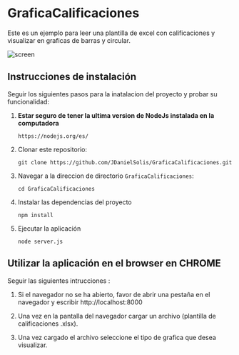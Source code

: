 # GraficaCalificaciones

Este es un ejemplo para leer una plantilla de excel con calificaciones y visualizar en graficas de barras y circular.

![screen](https://user-images.githubusercontent.com/44902537/48306972-f7306880-e4f7-11e8-876f-050513891493.png)

## Instrucciones de instalación

Seguir los siguientes pasos para la inatalacion del proyecto y probar su funcionalidad:

1. **Estar seguro de tener la ultima version de NodeJs instalada en la computadora**
    ```
    https://nodejs.org/es/
    ```

1. Clonar este repositorio:
    ```
    git clone https://github.com/JDanielSolis/GraficaCalificaciones.git
    ```

1. Navegar a la direccion de directorio `GraficaCalificaciones`:
    ```
    cd GraficaCalificaciones
    ```

1. Instalar las dependencias del proyecto
    ```
    npm install
    ```
  
1. Ejecutar la aplicación
    ```
    node server.js
    ```

## Utilizar la aplicación en el browser en CHROME

Seguir las siguientes intrucciones :

1. Si el navegador no se ha abierto, favor de abrir una pestaña en el navegador y escribir http://localhost:8000 
 
1. Una vez en la pantalla del navegador cargar un archivo (plantilla de calificaciones .xlsx).
 
1. Una vez cargado el archivo seleccione el tipo de grafica que desea visualizar.
